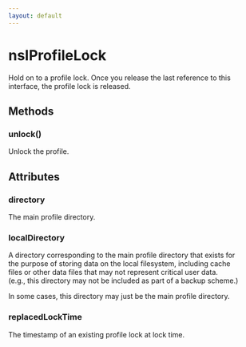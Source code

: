 ```yaml
---
layout: default
---
```


# nsIProfileLock #
  
Hold on to a profile lock. Once you release the last reference to this  
interface, the profile lock is released.  
  

## Methods ##

### unlock() ###
  
Unlock the profile.  
  

## Attributes ##

### directory ###
  
The main profile directory.  
  

### localDirectory ###
  
A directory corresponding to the main profile directory that exists for  
the purpose of storing data on the local filesystem, including cache  
files or other data files that may not represent critical user data.  
(e.g., this directory may not be included as part of a backup scheme.)  
  
In some cases, this directory may just be the main profile directory.  
  

### replacedLockTime ###
  
The timestamp of an existing profile lock at lock time.  
  
